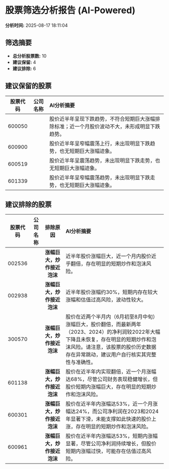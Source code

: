 # 股票筛选分析报告 (AI-Powered)

**分析时间:** 2025-08-17 18:11:04

## 筛选摘要

- **总分析股票数:** 10
- **建议保留:** 4
- **建议排除:** 6

## 建议保留的股票

| 股票代码 | 公司名称 | AI分析摘要 |
|:---:|:---:|:---|
| 600050 |  | 股价近半年呈现下跌趋势，不符合短期巨大涨幅排除标准；近一个月股价波动不大，未形成明显下跌趋势。 |
| 600900 |  | 股价近半年呈窄幅震荡上行，未出现明显下跌趋势，也无短期巨大涨幅迹象。 |
| 600519 |  | 股价近半年呈震荡趋势，未出现明显下跌走势，也无短期巨大涨幅迹象。 |
| 601339 |  | 股价近半年呈窄幅震荡趋势，未出现明显下跌走势，也无短期巨大涨幅迹象。 |

## 建议排除的股票

| 股票代码 | 公司名称 | 排除原因 | AI分析摘要 |
|:---:|:---:|:---:|:---|
| 002536 |  | **涨幅巨大，炒作接近泡沫** | 近半年股价涨幅巨大，近一个月内股价近乎翻倍，存在明显的短期炒作和泡沫风险。 |
| 002938 |  | **涨幅巨大，炒作接近泡沫** | 近半年股价涨幅约30%，短期内存在较大涨幅和估值过高风险，波动性较大。 |
| 300570 |  | **涨幅巨大，炒作接近泡沫** | 股价在近两个半月内（6月初至8月中旬）涨幅巨大，股价翻倍，而最新两年（2023、2024）的净利润较2022年大幅下降且未恢复，存在明显的短期炒作和泡沫风险。请注意，该股票的股价历史数据存在异常跳动，建议用户自行核实其完整性与准确性。 |
| 601138 |  | **涨幅巨大，炒作接近泡沫** | 股价在近半年内实现翻倍，近一个月涨幅达68%，尽管公司财务表现稳健增长，但股价短期内涨幅巨大，存在明显的短期炒作和泡沫风险。 |
| 600301 |  | **涨幅巨大，炒作接近泡沫** | 股价在近半年内涨幅达53%，近一个月涨幅达24%，而公司净利润在2023和2024年显著下滑，未能支撑如此快速的股价上涨，存在明显的短期炒作和泡沫风险。 |
| 600961 |  | **涨幅巨大，炒作接近泡沫** | 股价在近半年内涨幅达53%，短期内涨幅显著，尽管公司净利润持续增长，但股价短期内涨幅过快，可能存在估值过高风险。 |
